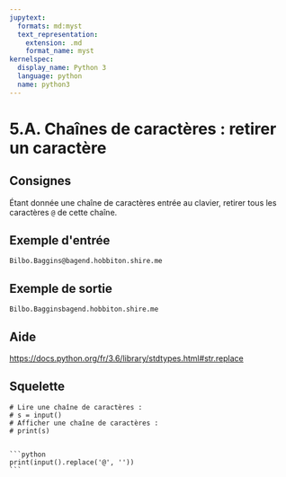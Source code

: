 ```yaml
---
jupytext:
  formats: md:myst
  text_representation:
    extension: .md
    format_name: myst
kernelspec:
  display_name: Python 3
  language: python
  name: python3
---
```


# 5.A. Chaînes de caractères : retirer un caractère

## Consignes

Étant donnée une chaîne de caractères entrée au clavier, retirer tous les caractères `@` de cette chaîne.

## Exemple d'entrée

```
Bilbo.Baggins@bagend.hobbiton.shire.me
```

## Exemple de sortie

```
Bilbo.Bagginsbagend.hobbiton.shire.me
```

## Aide

https://docs.python.org/fr/3.6/library/stdtypes.html#str.replace

## Squelette

```{code-cell} python
# Lire une chaîne de caractères :
# s = input()
# Afficher une chaîne de caractères :
# print(s)
```

````{dropdown} Proposition de solution

```python
print(input().replace('@', ''))
```
````
